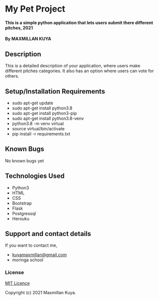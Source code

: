 # My Pet Project
#### This is a simple python application that lets users submit there different pitches, 2021
#### By MAXMILLAN KUYA
## Description
This is a detailed description of your application, where users make different pitches categories. It also has an option where users can vote for others.
## Setup/Installation Requirements
* sudo apt-get update
* sudo apt-get install python3.8
* sudo apt-get install python3-pip
* sudo apt-get install python3.8-venv
* python3.8 -m venv virtual
* source virtual/bin/activate
* pip install -r requirements.txt

## Known Bugs
No known bugs yet
## Technologies Used
* Python3
* HTML
* CSS
* Bootstrap
* Flask
* Postgressql
* Herouku
## Support and contact details
If you want to contact me,
* kuyamaxmillan@gmail.com
* moringa school
### License
[MIT Licence](https://choosealicense.com/licenses/mit/)

Copyright (c) 2021 Maxmillan Kuya.